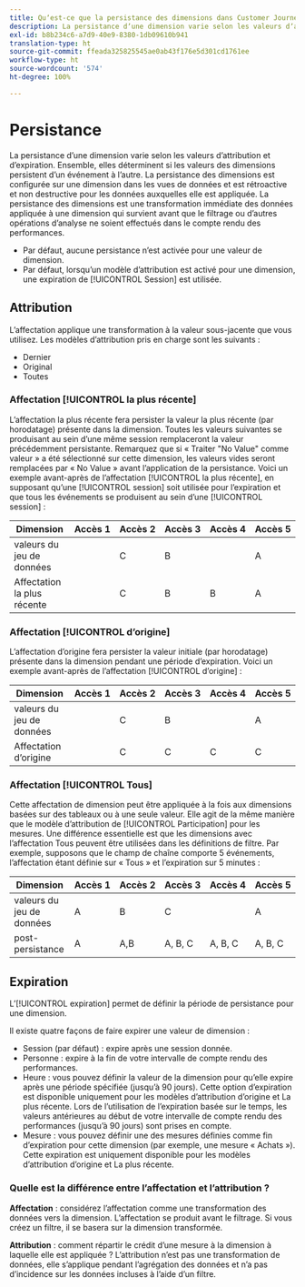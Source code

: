 ```yaml
---
title: Quʼest-ce que la persistance des dimensions dans Customer Journey Analytics ?
description: La persistance dʼune dimension varie selon les valeurs dʼattribution et dʼexpiration. Ensemble, elles déterminent si les valeurs des dimensions persistent ou non dʼun événement à lʼautre.
exl-id: b8b234c6-a7d9-40e9-8380-1db09610b941
translation-type: ht
source-git-commit: ffeada325825545ae0ab43f176e5d301cd1761ee
workflow-type: ht
source-wordcount: '574'
ht-degree: 100%

---
```


# Persistance

La persistance dʼune dimension varie selon les valeurs dʼattribution et dʼexpiration. Ensemble, elles déterminent si les valeurs des dimensions persistent dʼun événement à lʼautre. La persistance des dimensions est configurée sur une dimension dans les vues de données et est rétroactive et non destructive pour les données auxquelles elle est appliquée. La persistance des dimensions est une transformation immédiate des données appliquée à une dimension qui survient avant que le filtrage ou dʼautres opérations dʼanalyse ne soient effectués dans le compte rendu des performances.

* Par défaut, aucune persistance nʼest activée pour une valeur de dimension.
* Par défaut, lorsquʼun modèle dʼattribution est activé pour une dimension, une expiration de [!UICONTROL Session] est utilisée.

## Attribution

Lʼaffectation applique une transformation à la valeur sous-jacente que vous utilisez. Les modèles dʼattribution pris en charge sont les suivants :

* Dernier
* Original
* Toutes

### Affectation [!UICONTROL la plus récente]

Lʼaffectation la plus récente fera persister la valeur la plus récente (par horodatage) présente dans la dimension. Toutes les valeurs suivantes se produisant au sein dʼune même session remplaceront la valeur précédemment persistante. Remarquez que si « Traiter &quot;No Value&quot; comme valeur » a été sélectionné sur cette dimension, les valeurs vides seront remplacées par « No Value » avant lʼapplication de la persistance. Voici un exemple avant-après de lʼaffectation [!UICONTROL la plus récente], en supposant quʼune [!UICONTROL session] soit utilisée pour lʼexpiration et que tous les événements se produisent au sein dʼune [!UICONTROL session] :

| Dimension | Accès 1 | Accès 2 | Accès 3 | Accès 4 | Accès 5 |
| --- | --- | --- | --- | --- | --- |
| valeurs du jeu de données |  | C | B |  | A |
| Affectation la plus récente |  | C | B | B | A |

### Affectation [!UICONTROL dʼorigine]

Lʼaffectation dʼorigine fera persister la valeur initiale (par horodatage) présente dans la dimension pendant une période dʼexpiration. Voici un exemple avant-après de lʼaffectation [!UICONTROL dʼorigine] :

| Dimension | Accès 1 | Accès 2 | Accès 3 | Accès 4 | Accès 5 |
| --- | --- | --- | --- | --- | --- |
| valeurs du jeu de données |  | C | B |  | A |
| Affectation dʼorigine |  | C | C | C | C |

### Affectation [!UICONTROL Tous]

Cette affectation de dimension peut être appliquée à la fois aux dimensions basées sur des tableaux ou à une seule valeur. Elle agit de la même manière que le modèle dʼattribution de [!UICONTROL Participation] pour les mesures. Une différence essentielle est que les dimensions avec lʼaffectation Tous peuvent être utilisées dans les définitions de filtre. Par exemple, supposons que le champ de chaîne comporte 5 événements, lʼaffectation étant définie sur « Tous » et lʼexpiration sur 5 minutes :

| Dimension | Accès 1 | Accès 2 | Accès 3 | Accès 4 | Accès 5 |
| --- | --- | --- | --- | --- | --- |
| valeurs du jeu de données | A | B | C |  | A |
| post-persistance | A | A,B | A, B, C | A, B, C | A, B, C |

## Expiration

Lʼ[!UICONTROL expiration] permet de définir la période de persistance pour une dimension.

Il existe quatre façons de faire expirer une valeur de dimension :

* Session (par défaut) : expire après une session donnée.
* Personne : expire à la fin de votre intervalle de compte rendu des performances.
* Heure : vous pouvez définir la valeur de la dimension pour quʼelle expire après une période spécifiée (jusquʼà 90 jours). Cette option dʼexpiration est disponible uniquement pour les modèles dʼattribution d’origine et La plus récente. Lors de lʼutilisation de lʼexpiration basée sur le temps, les valeurs antérieures au début de votre intervalle de compte rendu des performances (jusquʼà 90 jours) sont prises en compte.
* Mesure : vous pouvez définir une des mesures définies comme fin dʼexpiration pour cette dimension (par exemple, une mesure « Achats »). Cette expiration est uniquement disponible pour les modèles dʼattribution d’origine et La plus récente.

### Quelle est la différence entre lʼaffectation et lʼattribution ?

**Affectation** : considérez lʼaffectation comme une transformation des données vers la dimension. Lʼaffectation se produit avant le filtrage. Si vous créez un filtre, il se basera sur la dimension transformée.

**Attribution** : comment répartir le crédit dʼune mesure à la dimension à laquelle elle est appliquée ? Lʼattribution nʼest pas une transformation de données, elle sʼapplique pendant lʼagrégation des données et nʼa pas dʼincidence sur les données incluses à lʼaide dʼun filtre.
